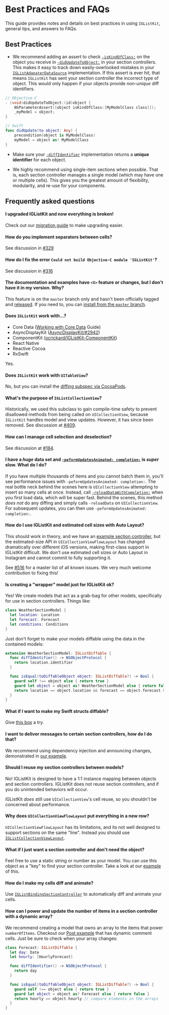 # Best Practices and FAQs

This guide provides notes and details on best practices in using `IGListKit`, general tips, and answers to FAQs.

## Best Practices

- We recommend adding an assert to check [`-isKindOfClass:`](https://developer.apple.com/reference/objectivec/1418956-nsobject/1418511-iskindofclass) on the object you receive in [`-didUpdateToObject:`](https://instagram.github.io/IGListKit/Protocols/IGListSectionType.html#/c:objc(pl)IGListSectionType(im)didUpdateToObject:) in your section controllers. 
This makes it easy to track down easily-overlooked mistakes in your [`IGListAdapaterDataSource`](https://instagram.github.io/IGListKit/Protocols/IGListAdapterDataSource.html#/c:objc(pl)IGListAdapterDataSource(im)listAdapter:sectionControllerForObject:) implementation. 
If this assert is ever hit, that means `IGListKit` has sent your section controller the incorrect type of object. 
This would only happen if your objects provide *non-unique* diff identifiers. 

```objective-c
// Objective-C
- (void)didUpdateToObject:(id)object {
    NSParameterAssert([object isKindOfClass:[MyModelClass class]]);
    _myModel = object;
}
```

```swift
// Swift
func didUpdate(to object: Any) {
    precondition(object is MyModelClass)
    myModel = object as! MyModelClass
}
```

- Make sure your [`-diffIdentifier`](https://instagram.github.io/IGListKit/Protocols/IGListDiffable.html#/c:objc(pl)IGListDiffable(im)diffIdentifier) implementation returns a **unique identifier** for each object.

- We highly recommend using single-item sections when possible. That is, each section controller manages a single model (which may have one or multiple cells). This gives you the greatest amount of flexibility, modularity, and re-use for your components.

## Frequently asked questions

#### I upgraded IGListKit and now everything is broken!

Check out our [migration guide](https://github.com/Instagram/IGListKit/blob/master/Guides/Migration.md) to make upgrading easier.

#### How do you implement separators between cells?

See discussion in [#329](https://github.com/Instagram/IGListKit/issues/329)

#### How do I fix the error `Could not build Objective-C module 'IGListKit'`?

See discussion in [#316](https://github.com/Instagram/IGListKit/issues/316)

#### The documentation and examples have `<X>` feature or changes, but I don't have it in my version. Why?

This feature is on the `master` branch only and hasn't been officially tagged and [released](https://github.com/Instagram/IGListKit/releases). If you need to, you can [install from the `master` branch](https://instagram.github.io/IGListKit/installation.html).

#### Does `IGListKit` work with...?

- Core Data ([Working with Core Data](https://instagram.github.io/IGListKit/working-with-core-data.html) Guide)
- AsyncDisplayKit ([AsyncDisplayKit/#2942](https://github.com/facebook/AsyncDisplayKit/pull/2942))
- ComponentKit ([ocrickard/IGListKit-ComponentKit](https://github.com/ocrickard/IGListKit-ComponentKit))
- React Native
- Reactive Cocoa
- RxSwift

Yes.

#### Does `IGListKit` work with `UITableView`?

No, but you can install the [diffing subspec via CocoaPods](https://instagram.github.io/IGListKit/installation.html).

#### What's the purpose of `IGListCollectionView`?

Historically, we used this subclass to gain compile-time safety to prevent disallowed methods from being called on `UICollectionView`, because `IGListKit` handles model and view updates. However, it has since been removed. See discussion at [#409](https://github.com/Instagram/IGListKit/issues/409).

#### How can I manage cell selection and deselection?

See discussion at [#184](https://github.com/Instagram/IGListKit/issues/184).

#### I have a *huge* data set and [`-peformUpdatesAnimated: completion:`](https://instagram.github.io/IGListKit/Classes/IGListAdapter.html#/c:objc(cs)IGListAdapter(im)performUpdatesAnimated:completion:) is *super* slow. What do I do?

If you have multiple thousands of items and you cannot batch them in, you'll see performance issues with `-peformUpdatesAnimated: completion:`. The real bottle neck behind the scenes here is `UICollectionView` attempting to insert so many cells at once. Instead, call [`-reloadDataWithCompletion:`](https://instagram.github.io/IGListKit/Classes/IGListAdapter.html#/c:objc(cs)IGListAdapter(im)reloadDataWithCompletion:) when you first load data, which will be super fast. Behind the scenes, this method *does not* do any diffing and simply calls `-reloadData` on `UICollectionView`. For subsequent updates, you can then use `-peformUpdatesAnimated: completion:`.

#### How do I use IGListKit and estimated cell sizes with Auto Layout?

This should work in theory, and we have an [example section controller](https://github.com/Instagram/IGListKit/blob/master/Examples/Examples-iOS/IGListKitExamples/SectionControllers/SelfSizingSectionController.swift), but the estimated-size API in `UICollectionViewFlowLayout` has changed dramatically over different iOS versions, making first-class support in IGListKit difficult. We don't use estimated cell sizes or Auto Layout in Instagram and cannot commit to fully supporting it.

See [#516](https://github.com/Instagram/IGListKit/issues/516) for a master list of all known issues. We very much welcome contribution to fixing this!

#### Is creating a "wrapper" model just for IGListKit ok?

Yes! We create models that act as a grab-bag for other models, specifically for use in section controllers. Things like:

```swift
class WeatherSectionModel {
  let location: Location
  let forecast: Forecast
  let conditions: Conditions
}
```

Just don't forget to make your models diffable using the data in the contained models:

```swift
extension WeatherSectionModel: IGListDiffable {
  func diffIdentifier() -> NSObjectProtocol {
    return location.identifier
  }

  func isEqual(toDiffableObject object: IGListDiffable?) -> Bool {
    guard self !== object else { return true }
    guard let object = object as? WeatherSectionModel else { return false }
    return location == object.location && forecast == object.forecast && conditions == object.conditions
  }
}
```

#### What if I want to make my Swift structs diffable?

Give [this box](https://github.com/Instagram/IGListKit/issues/35#issuecomment-277503724) a try.

#### I want to deliver messages to certain section controllers, how do I do that?

We recommend using dependency injection and announcing changes, demonstrated in [our example](https://github.com/Instagram/IGListKit/blob/master/Examples/Examples-iOS/IGListKitExamples/ViewControllers/AnnouncingDepsViewController.swift).

#### Should I reuse my section controllers between models?

No! IGListKit is designed to have a 1:1 instance mapping between objects and section controllers. IGListKit does not reuse section controllers, and if you do unintended behaviors will occur.

IGListKit _does_ still use `UICollectionView`'s cell reuse, so you shouldn't be concerned about performance.

#### Why does `UICollectionViewFlowLayout` put everything in a new row?

`UICollectionViewFlowLayout` has its limitations, and its not well designed to support sections on the same "line". Instead you should use [`IGListCollectionViewLayout`](https://github.com/Instagram/IGListKit/blob/master/Source/IGListCollectionViewLayout.h).

#### What if I just want a section controller and don't need the object?

Feel free to use a static string or number as your model. You can use this object as a "key" to find your section controller. Take a look at our [example](https://github.com/Instagram/IGListKit/blob/master/Examples/Examples-iOS/IGListKitExamples/ViewControllers/SearchViewController.swift#L34) of this.

#### How do I make my cells diff and animate?

Use [`IGListBindingSectionController`](https://github.com/Instagram/IGListKit/blob/master/Source/IGListBindingSectionController.h) to automatically diff and animate your cells.

#### How can I power and update the number of items in a section controller with a dynamic array?

We recommend creating a model that owns an array to the items that power `numberOfItems`. Checkout our [Post example](https://github.com/Instagram/IGListKit/blob/master/Examples/Examples-iOS/IGListKitExamples/SectionControllers/PostSectionController.m#L32) that has dynamic comment cells. Just be sure to check when your array changes:

```swift
class Forecast: IGListDiffable {
  let day: Date
  let hourly: [HourlyForecast]

  func diffIdentifier() -> NSObjectProtocol {
    return day
  }

  func isEqual(toDiffableObject object: IGListDiffable?) -> Bool {
    guard self !== object else { return true }
    guard let object = object as? Forecast else { return false }
    return hourly == object.hourly // compare elements in the arrays
  }
}
```
